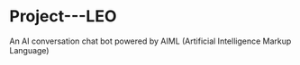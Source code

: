 # Project---LEO
An AI conversation chat bot powered by AIML (Artificial Intelligence Markup Language)
